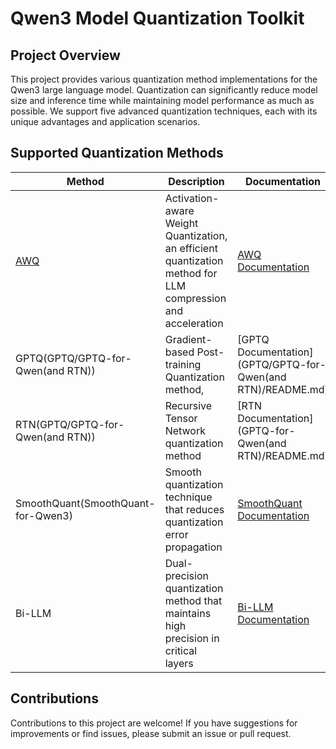 
# Qwen3 Model Quantization Toolkit

## Project Overview

This project provides various quantization method implementations for the Qwen3 large language model. Quantization can significantly reduce model size and inference time while maintaining model performance as much as possible. We support five advanced quantization techniques, each with its unique advantages and application scenarios.

## Supported Quantization Methods

| Method | Description | Documentation |
|--------|-------------|---------------|
| [AWQ](llm-awq) | Activation-aware Weight Quantization, an efficient quantization method for LLM compression and acceleration | [AWQ Documentation](llm-awq/readme.md) |
| GPTQ(GPTQ/GPTQ-for-Qwen(and RTN)) | Gradient-based Post-training Quantization method,  | [GPTQ Documentation](GPTQ/GPTQ-for-Qwen(and RTN)/README.md) |
| RTN(GPTQ/GPTQ-for-Qwen(and RTN)) | Recursive Tensor Network quantization method | [RTN Documentation](GPTQ-for-Qwen(and RTN)/README.md) |
| SmoothQuant(SmoothQuant-for-Qwen3) | Smooth quantization technique that reduces quantization error propagation | [SmoothQuant Documentation](SmoothQuant-for-Qwen3/README.md) |
| Bi-LLM | Dual-precision quantization method that maintains high precision in critical layers | [Bi-LLM Documentation](./bi-llm.md) |

## Contributions

Contributions to this project are welcome! If you have suggestions for improvements or find issues, please submit an issue or pull request.


